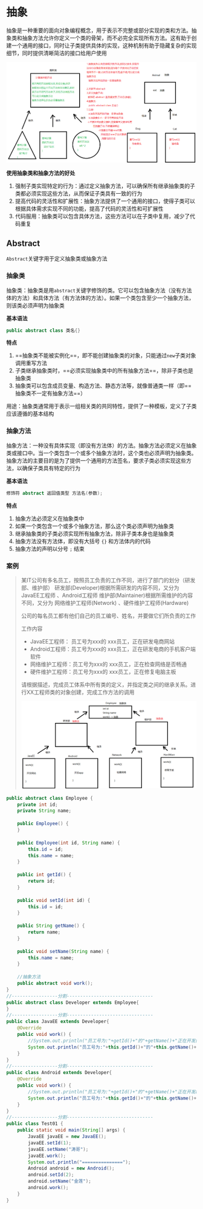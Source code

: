 # 抽象

抽象是一种重要的面向对象编程概念，用于表示不完整或部分实现的类和方法。抽象类和抽象方法允许你定义一个类的骨架，而不必完全实现所有方法。这有助于创建一个通用的接口，同时让子类提供具体的实现，这种机制有助于隐藏复杂的实现细节，同时提供清晰简洁的接口给用户使用

![image-20241012092618777](assets/image-20241012092618777.png)

**使用抽象类和抽象方法的好处**

1. 强制子类实现特定的行为：通过定义抽象方法，可以确保所有继承抽象类的子类都必须实现这些方法，从而保证子类具有一致的行为
2. 提高代码的灵活性和扩展性：抽象方法提供了一个通用的接口，使得子类可以根据具体需求实现不同的功能，提高了代码的灵活性和可扩展性
3. 代码服用：抽象类可以包含具体方法，这些方法可以在子类中复用，减少了代码重复

## Abstract

`Abstract`关键字用于定义抽象类或抽象方法

### 抽象类

抽象类：抽象类是用`abstract`关键字修饰的类。它可以包含抽象方法（没有方法体的方法）和具体方法（有方法体的方法）。如果一个类包含至少一个抽象方法，则该类必须声明为抽象类

**基本语法**

```java
public abstract class 类名{}
```

**特点**

1. ==抽象类不能被实例化==，即不能创建抽象类的对象，只能通过`new`子类对象调用重写方法
2. 子类继承抽象类时，==必须实现抽象类中的所有抽象方法==，除非子类也是抽象类
3. 抽象类可以包含成员变量、构造方法、静态方法等，就像普通类一样（即==抽象类不一定有抽象方法==）

用途：抽象类通常用于表示一组相关类的共同特性，提供了一种模板，定义了子类应该遵循的基本结构

### 抽象方法

抽象方法：一种没有具体实现（即没有方法体）的方法。抽象方法必须定义在抽象类或接口中。当一个类包含一个或多个抽象方法时，这个类也必须声明为抽象类。抽象方法的主要目的是为了提供一个通用的方法签名，要求子类必须实现这些方法，以确保子类具有特定的行为

**基本语法**

```java
修饰符 abstract 返回值类型 方法名(参数);
```

**特点**

1. 抽象方法必须定义在抽象类中
2. 如果一个类包含一个或多个抽象方法，那么这个类必须声明为抽象类
3. 继承抽象类的子类必须实现所有抽象方法，除非子类本身也是抽象类
4. 抽象方法没有方法体，即没有大括号 `{}` 和方法体内的代码
5. 抽象方法的声明以分号 `;` 结束

### 案例

> 某IT公司有多名员工，按照员工负责的工作不同，进行了部门的划分（研发部、维护部）
> 研发部(Developer)根据所需研发的内容不同，又分为 JavaEE工程师 、Android工程师 
> 维护部(Maintainer)根据所需维护的内容不同，又分为 网络维护工程师(Network) 、硬件维护工程师(Hardware) 
>
> 公司的每名员工都有他们自己的员工编号、姓名，并要做它们所负责的工作
>
> 工作内容
>
> - JavaEE工程师： 员工号为xxx的 xxx员工，正在研发电商网站
> - Android工程师：员工号为xxx的 xxx员工，正在研发电商的手机客户端软件
> - 网络维护工程师：员工号为xxx的 xxx员工，正在检查网络是否畅通
> - 硬件维护工程师：员工号为xxx的 xxx员工，正在修复电脑主板
>
> 请根据描述，完成员工体系中所有类的定义，并指定类之间的继承关系。进行XX工程师类的对象创建，完成工作方法的调用
>
> ![image-20241012094301211](assets/image-20241012094301211.png)

```java
public abstract class Employee {
    private int id;
    private String name;

    public Employee() {
    }

    public Employee(int id, String name) {
        this.id = id;
        this.name = name;
    }

    public int getId() {
        return id;
    }

    public void setId(int id) {
        this.id = id;
    }

    public String getName() {
        return name;
    }

    public void setName(String name) {
        this.name = name;
    }

    //抽象方法
    public abstract void work();
}
//-----------------分割--------------------------------
public abstract class Developer extends Employee{
}
//-----------------分割--------------------------------
public class JavaEE extends Developer{
    @Override
    public void work() {
        //System.out.println("员工号为:"+getId()+"的"+getName()+"正在开发网站");
        System.out.println("员工号为:"+this.getId()+"的"+this.getName()+"正在开发网站");
    }
}
//-----------------分割--------------------------------
public class Android extends Developer{
    @Override
    public void work() {
        //System.out.println("员工号为:"+getId()+"的"+getName()+"正在开发app");
        System.out.println("员工号为:"+this.getId()+"的"+this.getName()+"正在开发app");
    }
}
//-----------------分割--------------------------------
public class Test01 {
    public static void main(String[] args) {
        JavaEE javaEE = new JavaEE();
        javaEE.setId(1);
        javaEE.setName("涛哥");
        javaEE.work();
        System.out.println("===============");
        Android android = new Android();
        android.setId(2);
        android.setName("金莲");
        android.work();
    }
}
```

